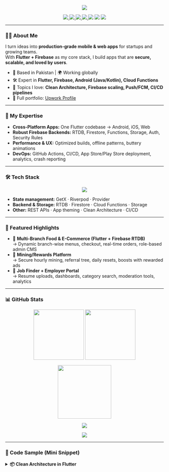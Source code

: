 <!-- ====== PROFILE HEADER ====== -->
<p align="center">
  <img src="https://readme-typing-svg.herokuapp.com?size=26&duration=2800&center=true&vCenter=true&width=740&lines=Hi%2C+I'm+Ali+Hassan;Flutter+%26+Firebase+Specialist;Android+%7C+iOS+%7C+Web+Engineer;Building+Clean%2C+Scalable+%26+Production-Ready+Apps" />
</p>

<p align="center">
  <a href="https://github.com/devali3697">
    <img src="https://komarev.com/ghpvc/?username=devali3697&label=Profile%20Views&color=0e75b6&style=flat" />
  </a>
  <a href="mailto:devalihassan01@gmail.com">
    <img src="https://img.shields.io/badge/Email-devalihassan01%40gmail.com-D14836?logo=gmail&logoColor=white" />
  </a>
  <a href="https://www.linkedin.com/in/ali-hassan-006aa2234">
    <img src="https://img.shields.io/badge/LinkedIn-ali--hassan--006aa2234-0A66C2?logo=linkedin&logoColor=white" />
  </a>
  <a href="https://www.upwork.com/freelancers/alihassanriaz?mp_source=share">
    <img src="https://img.shields.io/badge/Upwork-Portfolio-14a800?logo=upwork&logoColor=white" />
  </a>
  <img src="https://img.shields.io/badge/Open%20for%20Work-✔-brightgreen" />
  <img src="https://img.shields.io/github/followers/devali3697?style=social" />
  <img src="https://img.shields.io/github/stars/devali3697?style=social" />
</p>

---

### 👨‍💻 About Me
I turn ideas into **production-grade mobile & web apps** for startups and growing teams.  
With **Flutter + Firebase** as my core stack, I build apps that are **secure, scalable, and loved by users**.

- 📍 Based in Pakistan | 🌍 Working globally  
- 🛠 Expert in **Flutter, Firebase, Android (Java/Kotlin), Cloud Functions**  
- 💬 Topics I love: **Clean Architecture, Firebase scaling, Push/FCM, CI/CD pipelines**  
- 📂 Full portfolio: [Upwork Profile](https://www.upwork.com/freelancers/~018487c7c3f6c29f13?mp_source=share)

---

### 🧭 My Expertise
- **Cross-Platform Apps:** One Flutter codebase → Android, iOS, Web  
- **Robust Firebase Backends:** RTDB, Firestore, Functions, Storage, Auth, Security Rules  
- **Performance & UX:** Optimized builds, offline patterns, buttery animations  
- **DevOps:** GitHub Actions, CI/CD, App Store/Play Store deployment, analytics, crash reporting  

---

### 🛠 Tech Stack
<p align="center">
  <img src="https://skillicons.dev/icons?i=flutter,dart,firebase,androidstudio,java,kotlin,git,github,postman,vscode,cloudflare" />
</p>

- **State management:** GetX · Riverpod · Provider  
- **Backend & Storage:** RTDB · Firestore · Cloud Functions · Storage  
- **Other:** REST APIs · App theming · Clean Architecture · CI/CD  

---

### 🚀 Featured Highlights
- 🔹 **Multi-Branch Food & E-Commerce (Flutter + Firebase RTDB)**  
  → Dynamic branch-wise menus, checkout, real-time orders, role-based admin CMS  
- 🔹 **Mining/Rewards Platform**  
  → Secure hourly mining, referral tree, daily resets, boosts with rewarded ads  
- 🔹 **Job Finder + Employer Portal**  
  → Resume uploads, dashboards, category search, moderation tools, analytics  

---

### 📊 GitHub Stats
<p align="center">
  <img height="160" src="https://github-readme-stats.vercel.app/api?username=devali3697&show_icons=true&theme=tokyonight&hide_border=true" />
  <img height="160" src="https://github-readme-stats.vercel.app/api/top-langs/?username=devali3697&layout=compact&hide_border=true&theme=tokyonight" />
</p>

<p align="center">
<img height="170"
  src="https://streak-stats.demolab.com?user=devali3697&theme=tokyonight&hide_border=true&date_format=j%20M%5B%20Y%5D&card_width=500&v=2025-10-02-02"
/>
</p>

<p align="center">
  <a href="https://github.com/ryo-ma/github-profile-trophy">
    <img src="https://github-profile-trophy.vercel.app/?username=devali3697&margin-w=6&no-frame=true&theme=flat&row=1&column=7" />
  </a>
</p>

<p align="center">
  <img src="https://github-readme-activity-graph.vercel.app/graph?username=devali3697&theme=tokyo-night&hide_border=true" />
</p>

---

### 🧩 Code Sample (Mini Snippet)
<details>
<summary><b>📦 Clean Architecture in Flutter</b></summary>

```dart
// Example: Repository → UseCase → ViewModel → UI
class AuthRepository {
  final AuthService api;
  AuthRepository(this.api);

  Future<User> login(String email, String password) => api.login(email, password);
}

class LoginUseCase {
  final AuthRepository repo;
  LoginUseCase(this.repo);

  Future<User> call(String email, String password) => repo.login(email, password);
}

class LoginViewModel extends ChangeNotifier {
  final LoginUseCase useCase;
  bool loading = false;
  String? error;

  LoginViewModel(this.useCase);

  Future<User?> login(String email, String password) async {
    loading = true; error = null; notifyListeners();
    try {
      final user = await useCase(email, password);
      return user;
    } catch (e) {
      error = e.toString();
      return null;
    } finally {
      loading = false; notifyListeners();
    }
  }
}

